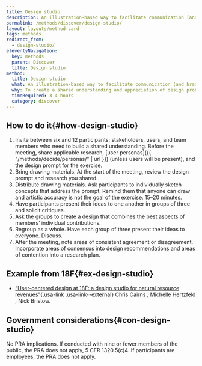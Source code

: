 ```yaml
---
title: Design studio
description: An illustration-based way to facilitate communication (and brainstorming) between a project team and stakeholders.
permalink: /methods/discover/design-studio/
layout: layouts/method-card
tags: methods
redirect_from:
  - design-studio/
eleventyNavigation:
  key: methods
  parent: Discover
  title: Design studio
method:
  title: Design studio
  what: An illustration-based way to facilitate communication (and brainstorming) between a project team and stakeholders.
  why: To create a shared understanding and appreciation of design problems confronting the project team.
  timeRequired: 3–4 hours
  category: discover
---
```


## How to do it{#how-design-studio}

1. Invite between six and 12 participants: stakeholders, users, and team members who need to build a shared understanding. Before the meeting, share applicable research, [user personas]({{ "/methods/decide/personas/" | url }}) (unless users will be present), and the design prompt for the exercise.
1. Bring drawing materials. At the start of the meeting, review the design prompt and research you shared.
1. Distribute drawing materials. Ask participants to individually sketch concepts that address the prompt. Remind them that anyone can draw and artistic accuracy is not the goal of the exercise. 15–20 minutes.
1. Have participants present their ideas to one another in groups of three and solicit critiques.
1. Ask the groups to create a design that combines the best aspects of members’ individual contributions.
1. Regroup as a whole. Have each group of three present their ideas to everyone. Discuss.
1. After the meeting, note areas of consistent agreement or disagreement. Incorporate areas of consensus into design recommendations and areas of contention into a research plan.

<section class="method--section method--section--18f-example" markdown="1" >

## Example from 18F{#ex-design-studio}

- [“User-centered design at 18F: a design studio for natural resource revenues”](https://18f.gsa.gov/2014/09/25/design-studio-onrr/){.usa-link .usa-link--external} Chris Cairns , Michelle Hertzfeld , Nick Bristow.

</section>

<section class="method--section method--section--government-considerations" markdown="1" >

## Government considerations{#con-design-studio}

No PRA implications. If conducted with nine or fewer members of the public, the PRA does not apply, 5 CFR 1320.5(c)4. If participants are employees, the PRA does not apply.
</section>
